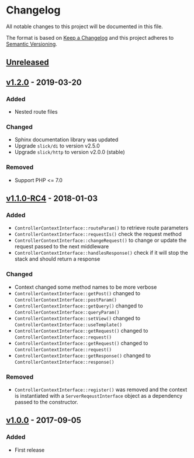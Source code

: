 # Changelog

All notable changes to this project will be documented in this file.

The format is based on [Keep a Changelog](http://keepachangelog.com/en/1.0.0/)
and this project adheres to [Semantic Versioning](http://semver.org/spec/v2.0.0.html).

## [Unreleased]

## [v1.2.0] - 2019-03-20
### Added
- Nested route files
### Changed
- Sphinx documentation library was updated
- Upgrade ``slick/di`` to version v2.5.0 
- Upgrade ``slick/http`` to version v2.0.0 (stable) 
### Removed
- Support PHP <= 7.0

## [v1.1.0-RC4] - 2018-01-03
### Added
- ``ControllerContextInterface::routeParam()`` to retrieve route parameters
- ``ControllerContextInterface::requestIs()`` check the request method
- ``ControllerContextInterface::changeRequest()`` to change or update the request passed to the next middleware
- ``ControllerContextInterface::handlesResponse()`` check if it will stop the stack and should return a response
### Changed
- Context changed some method names to be more verbose
- ``ControllerContextInterface::getPost()`` changed to ``ControllerContextInterface::postParam()``
- ``ControllerContextInterface::getQuery()`` changed to ``ControllerContextInterface::queryParam()``
- ``ControllerContextInterface::setView()`` changed to ``ControllerContextInterface::useTemplate()``
- ``ControllerContextInterface::getRequest()`` changed to ``ControllerContextInterface::request()``
- ``ControllerContextInterface::getRequest()`` changed to ``ControllerContextInterface::request()``
- ``ControllerContextInterface::getResponse()`` changed to ``ControllerContextInterface::response()``
### Removed
- ``ControllerContextInterface::register()`` was removed and the context is instantiated with a ``ServerReqeustInterface``
  object as a dependency passed to the constructor.    


## [v1.0.0] - 2017-09-05
### Added
- First release 

[Unreleased]: https://github.com/slickframework/web-stack/compare/v1.2.0...HEAD
[v1.2.0]: https://github.com/slickframework/web-stack/compare/v1.1.0-RC4...v1.2.0
[v1.1.0-RC4]: https://github.com/slickframework/web-stack/compare/v1.0.0...v1.1.0-RC4
[v1.0.0]: https://github.com/slickframework/web-stack/compare/2d2872...v1.0.0
